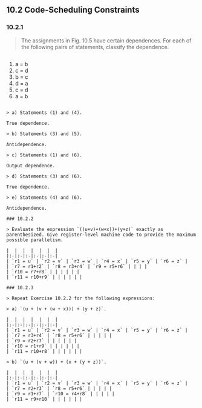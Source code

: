 ## 10.2 Code-Scheduling Constraints

### 10.2.1

> The assignments in Fig. 10.5 have certain dependences. For each of the following pairs of statements, classify the dependence.

> ```
1) a = b
2) c = d
3) b = c
4) d = a
5) c = d
6) a = b
```

> a) Statements (1) and (4).

True dependence.

> b) Statements (3) and (5).

Antidependence.

> c) Statements (1) and (6).

Output dependence.

> d) Statements (3) and (6).

True dependence.

> e) Statements (4) and (6).

Antidependence.

### 10.2.2

> Evaluate the expression `((u+v)+(w+x))+(y+z)` exactly as parenthesized. Give register-level machine code to provide the maximum possible parallelism.

|  |  |  |  |  |  |
|:-|:-|:-|:-|:-|:-|
| `r1 = u` | `r2 = v` | `r3 = w` | `r4 = x` | `r5 = y` | `r6 = z` |
| `r7 = r1+r2` | `r8 = r3+r4` | `r9 = r5+r6` | | | |
| `r10 = r7+r8` | | | | | |
| `r11 = r10+r9` | | | | | |

### 10.2.3

> Repeat Exercise 10.2.2 for the following expressions:

> a) `(u + (v + (w + x))) + (y + z)`.

|  |  |  |  |  |  |
|:-|:-|:-|:-|:-|:-|
| `r1 = u` | `r2 = v` | `r3 = w` | `r4 = x` | `r5 = y` | `r6 = z` |
| `r7 = r3+r4` | `r8 = r5+r6` | | | | |
| `r9 = r2+r7` | | | | | |
| `r10 = r1+r9` | | | | | |
| `r11 = r10+r8` | | | | | |

> b) `(u + (v + w)) + (x + (y + z))`.

|  |  |  |  |  |  |
|:-|:-|:-|:-|:-|:-|
| `r1 = u` | `r2 = v` | `r3 = w` | `r4 = x` | `r5 = y` | `r6 = z` |
| `r7 = r2+r3` | `r8 = r5+r6` | | | | |
| `r9 = r1+r7` | `r10 = r4+r8` | | | | |
| `r11 = r9+r10` | | | | | |
